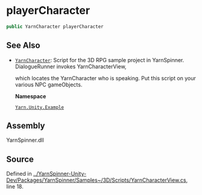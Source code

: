 # playerCharacter

```csharp
public YarnCharacter playerCharacter
```

## See Also

* [`YarnCharacter`](../yarncharacter/): Script for the 3D RPG sample project in YarnSpinner. DialogueRunner invokes YarnCharacterView, 

  which locates the YarnCharacter who is speaking. Put this script on your various NPC gameObjects.

  **Namespace**

  [`Yarn.Unity.Example`](../)

## Assembly

YarnSpinner.dll

## Source

Defined in [../YarnSpinner-Unity-Dev/Packages/YarnSpinner/Samples~/3D/Scripts/YarnCharacterView.cs](https://github.com/YarnSpinnerTool/YarnSpinner-Unity//blob/develop/Samples~/3D/Scripts/YarnCharacterView.cs#L18), line 18.

